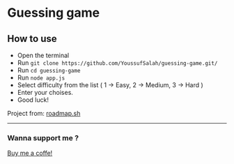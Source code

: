 # Guessing game

## How to use
- Open the terminal
- Run `git clone https://github.com/YoussufSalah/guessing-game.git/`
- Run `cd guessing-game`
- Run `node app.js`
- Select difficulty from the list ( 1 -> Easy, 2 -> Medium, 3 -> Hard )
- Enter your choises.
- Good luck!

Project from: [roadmap.sh](https://roadmap.sh/projects/number-guessing-game)
_______________________
### Wanna support me ?
[Buy me a coffe!](https://ko-fi.com/youssufsalah)
